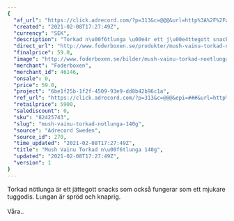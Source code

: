 ```yaml
---
{
  "af_url": "https://click.adrecord.com/?p=313&c=@@@&url=http%3A%2F%2Fwww.foderboxen.se%2Fprodukter%2Fmush-vainu-torkad-noetlunga-140g%2C602",
  "created": "2021-02-08T17:27:49Z",
  "currency": "SEK",
  "description": "Torkad n\u00f6tlunga \u00e4r ett j\u00e4ttegott snacks som ocks\u00e5 fungerar som ett mjukare tuggodis. Lungan \u00e4r spr\u00f6d och knaprig.\nV\u00e5ra..",
  "direct_url": "http://www.foderboxen.se/produkter/mush-vainu-torkad-noetlunga-140g,602",
  "finalprice": 59.0,
  "image": "http://www.foderboxen.se/bilder/mush-vainu-torkad-noetlunga-140g-602.png",
  "merchant": "Foderboxen",
  "merchant_id": 46146,
  "onsale": 0,
  "price": 59.0,
  "project": "6be1f25b-1f2f-4509-93e9-dd8b42b96c1a",
  "ref_url": "https://click.adrecord.com/?p=313&c=@@@&epi=###&url=http%3A%2F%2Fwww.foderboxen.se%2Fprodukter%2Fmush-vainu-torkad-noetlunga-140g%2C602",
  "retailprice": 5900,
  "salediscount": 0,
  "sku": "82425743",
  "slug": "mush-vainu-torkad-notlunga-140g",
  "source": "Adrecord Sweden",
  "source_id": 270,
  "time_updated": "2021-02-08T17:27:49Z",
  "title": "Mush Vainu Torkad n\u00f6tlunga 140g",
  "updated": "2021-02-08T17:27:49Z",
  "version": 1
}
---
```


<p> Torkad nötlunga är ett jättegott snacks som också fungerar som ett mjukare tuggodis. Lungan är spröd och knaprig.<br><br>Våra..</p>
